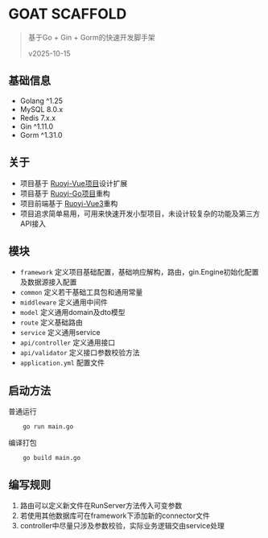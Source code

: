 # GOAT SCAFFOLD
> 基于Go + Gin + Gorm的快速开发脚手架
> 
> v2025-10-15
## 基础信息
* Golang ^1.25
* MySQL 8.0.x
* Redis 7.x.x
* Gin ^1.11.0
* Gorm ^1.31.0

## 关于
* 项目基于 [Ruoyi-Vue项目](https://gitee.com/y_project/RuoYi-Vue)设计扩展
* 项目基于 [Ruoyi-Go项目](https://github.com/mengxiangyu996/ruoyi-go)重构
* 项目前端基于 [Ruoyi-Vue3](https://github.com/yangzongzhuan/RuoYi-Vue3)重构
* 项目追求简单易用，可用来快速开发小型项目，未设计较复杂的功能及第三方API接入

## 模块
* `framework` 定义项目基础配置，基础响应解构，路由，gin.Engine初始化配置及数据源接入配置
* `common` 定义若干基础工具包和通用常量
* `middleware` 定义通用中间件
* `model` 定义通用domain及dto模型
* `route` 定义基础路由
* `service` 定义通用service
* `api/controller` 定义通用接口
* `api/validator` 定义接口参数校验方法
* `application.yml` 配置文件

## 启动方法
普通运行
``` shell
    go run main.go
```
编译打包
```shell
    go build main.go
```

## 编写规则

1. 路由可以定义新文件在RunServer方法传入可变参数
2. 若使用其他数据库可在framework下添加新的connector文件
3. controller中尽量只涉及参数校验，实际业务逻辑交由service处理